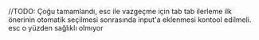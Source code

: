   //TODO: Çoğu tamamlandı, esc ile vazgeçme için tab tab ilerleme ilk önerinin otomatik seçilmesi sonrasında input'a eklenmesi kontool edilmeli. esc o yüzden sağlıklı olmıyor
